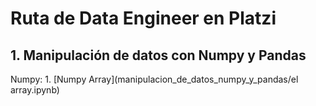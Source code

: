 # Ruta de Data Engineer en Platzi

## 1. Manipulación de datos con Numpy y Pandas

Numpy:
    1. [Numpy Array](manipulacion_de_datos_numpy_y_pandas/el array.ipynb)